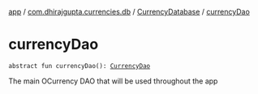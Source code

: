 [app](../../index.md) / [com.dhirajgupta.currencies.db](../index.md) / [CurrencyDatabase](index.md) / [currencyDao](./currency-dao.md)

# currencyDao

`abstract fun currencyDao(): `[`CurrencyDao`](../-currency-dao/index.md)

The main OCurrency DAO that will be used throughout the app

